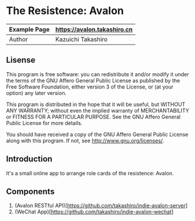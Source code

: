 The Resistence: Avalon
==========

| Example Page |    https://avalon.takashiro.cn        |
|--------------|---------------------------------------|
| Author       |           Kazuichi Takashiro          |


Lisense
-------
This program is free software: you can redistribute it and/or modify
it under the terms of the GNU Affero General Public License as
published by the Free Software Foundation, either version 3 of the
License, or (at your option) any later version.

This program is distributed in the hope that it will be useful,
but WITHOUT ANY WARRANTY; without even the implied warranty of
MERCHANTABILITY or FITNESS FOR A PARTICULAR PURPOSE.  See the
GNU Affero General Public License for more details.

You should have received a copy of the GNU Affero General Public License
along with this program. If not, see <http://www.gnu.org/licenses/>.

Introduction
------------

It's a small online app to arrange role cards of the resistence: Avalon.

Components
-------------------
1. (Avalon RESTful API)[https://github.com/takashiro/indie-avalon-server]
2. (WeChat App)[https://github.com/takashiro/indie-avalon-wechat]
